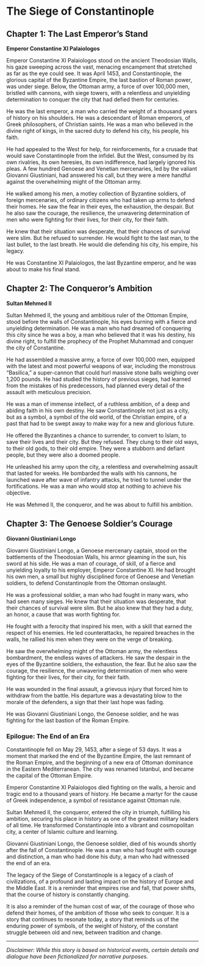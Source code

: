 
# The Siege of Constantinople

## Chapter 1: The Last Emperor’s Stand

**Emperor Constantine XI Palaiologos**

Emperor Constantine XI Palaiologos stood on the ancient Theodosian Walls, his gaze sweeping across the vast, menacing encampment that stretched as far as the eye could see. It was April 1453, and Constantinople, the glorious capital of the Byzantine Empire, the last bastion of Roman power, was under siege. Below, the Ottoman army, a force of over 100,000 men, bristled with cannons, with siege towers, with a relentless and unyielding determination to conquer the city that had defied them for centuries.

He was the last emperor, a man who carried the weight of a thousand years of history on his shoulders. He was a descendant of Roman emperors, of Greek philosophers, of Christian saints. He was a man who believed in the divine right of kings, in the sacred duty to defend his city, his people, his faith.

He had appealed to the West for help, for reinforcements, for a crusade that would save Constantinople from the infidel. But the West, consumed by its own rivalries, its own heresies, its own indifference, had largely ignored his pleas. A few hundred Genoese and Venetian mercenaries, led by the valiant Giovanni Giustiniani, had answered his call, but they were a mere handful against the overwhelming might of the Ottoman army.

He walked among his men, a motley collection of Byzantine soldiers, of foreign mercenaries, of ordinary citizens who had taken up arms to defend their homes. He saw the fear in their eyes, the exhaustion, the despair. But he also saw the courage, the resilience, the unwavering determination of men who were fighting for their lives, for their city, for their faith.

He knew that their situation was desperate, that their chances of survival were slim. But he refused to surrender. He would fight to the last man, to the last bullet, to the last breath. He would die defending his city, his empire, his legacy.

He was Constantine XI Palaiologos, the last Byzantine emperor, and he was about to make his final stand.

## Chapter 2: The Conqueror’s Ambition

**Sultan Mehmed II**

Sultan Mehmed II, the young and ambitious ruler of the Ottoman Empire, stood before the walls of Constantinople, his eyes burning with a fierce and unyielding determination. He was a man who had dreamed of conquering this city since he was a boy, a man who believed that it was his destiny, his divine right, to fulfill the prophecy of the Prophet Muhammad and conquer the city of Constantine.

He had assembled a massive army, a force of over 100,000 men, equipped with the latest and most powerful weapons of war, including the monstrous “Basilica,” a super-cannon that could hurl massive stone balls weighing over 1,200 pounds. He had studied the history of previous sieges, had learned from the mistakes of his predecessors, had planned every detail of the assault with meticulous precision.

He was a man of immense intellect, of a ruthless ambition, of a deep and abiding faith in his own destiny. He saw Constantinople not just as a city, but as a symbol, a symbol of the old world, of the Christian empire, of a past that had to be swept away to make way for a new and glorious future.

He offered the Byzantines a chance to surrender, to convert to Islam, to save their lives and their city. But they refused. They clung to their old ways, to their old gods, to their old empire. They were a stubborn and defiant people, but they were also a doomed people.

He unleashed his army upon the city, a relentless and overwhelming assault that lasted for weeks. He bombarded the walls with his cannons, he launched wave after wave of infantry attacks, he tried to tunnel under the fortifications. He was a man who would stop at nothing to achieve his objective.

He was Mehmed II, the conqueror, and he was about to fulfill his ambition.

## Chapter 3: The Genoese Soldier’s Courage

**Giovanni Giustiniani Longo**

Giovanni Giustiniani Longo, a Genoese mercenary captain, stood on the battlements of the Theodosian Walls, his armor gleaming in the sun, his sword at his side. He was a man of courage, of skill, of a fierce and unyielding loyalty to his employer, Emperor Constantine XI. He had brought his own men, a small but highly disciplined force of Genoese and Venetian soldiers, to defend Constantinople from the Ottoman onslaught.

He was a professional soldier, a man who had fought in many wars, who had seen many sieges. He knew that their situation was desperate, that their chances of survival were slim. But he also knew that they had a duty, an honor, a cause that was worth fighting for.

He fought with a ferocity that inspired his men, with a skill that earned the respect of his enemies. He led counterattacks, he repaired breaches in the walls, he rallied his men when they were on the verge of breaking.

He saw the overwhelming might of the Ottoman army, the relentless bombardment, the endless waves of attackers. He saw the despair in the eyes of the Byzantine soldiers, the exhaustion, the fear. But he also saw the courage, the resilience, the unwavering determination of men who were fighting for their lives, for their city, for their faith.

He was wounded in the final assault, a grievous injury that forced him to withdraw from the battle. His departure was a devastating blow to the morale of the defenders, a sign that their last hope was fading.

He was Giovanni Giustiniani Longo, the Genoese soldier, and he was fighting for the last bastion of the Roman Empire.

### Epilogue: The End of an Era

Constantinople fell on May 29, 1453, after a siege of 53 days. It was a moment that marked the end of the Byzantine Empire, the last remnant of the Roman Empire, and the beginning of a new era of Ottoman dominance in the Eastern Mediterranean. The city was renamed Istanbul, and became the capital of the Ottoman Empire.

Emperor Constantine XI Palaiologos died fighting on the walls, a heroic and tragic end to a thousand years of history. He became a martyr for the cause of Greek independence, a symbol of resistance against Ottoman rule.

Sultan Mehmed II, the conqueror, entered the city in triumph, fulfilling his ambition, securing his place in history as one of the greatest military leaders of all time. He transformed Constantinople into a vibrant and cosmopolitan city, a center of Islamic culture and learning.

Giovanni Giustiniani Longo, the Genoese soldier, died of his wounds shortly after the fall of Constantinople. He was a man who had fought with courage and distinction, a man who had done his duty, a man who had witnessed the end of an era.

The legacy of the Siege of Constantinople is a legacy of a clash of civilizations, of a profound and lasting impact on the history of Europe and the Middle East. It is a reminder that empires rise and fall, that power shifts, that the course of history is constantly changing.

It is also a reminder of the human cost of war, of the courage of those who defend their homes, of the ambition of those who seek to conquer. It is a story that continues to resonate today, a story that reminds us of the enduring power of symbols, of the weight of history, of the constant struggle between old and new, between tradition and change.

***

*Disclaimer: While this story is based on historical events, certain details and dialogue have been fictionalized for narrative purposes.*